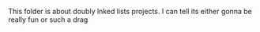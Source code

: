 This folder is about doubly lnked lists projects. I can tell its either gonna be really fun or such a drag
